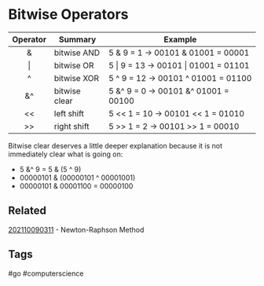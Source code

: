 # Bitwise Operators
|   Operator   |   Summary         |   Example
|   :-:        |   -               |   -
|   &          |   bitwise AND     |   5 & 9 = 1     -> 00101 & 01001 = 00001  |
|   \|         |   bitwise OR      |   5 \| 9 = 13    -> 00101 \| 01001 = 01101|
|   ^          |   bitwise XOR     |   5 ^ 9 = 12    -> 00101 ^ 01001 = 01100  |
|   &^         |   bitwise clear   |   5 &^ 9 = 0    -> 00101 &^ 01001 = 00100 |
|   <<         |   left shift      |   5 << 1 = 10   -> 00101 << 1 = 01010     |
|   >>         |   right shift     |   5 >> 1 = 2    -> 00101 >> 1 = 00010     |

Bitwise clear deserves a little deeper explanation because it is not immediately
clear what is going on:
* 5 &^ 9 = 5 & (5 ^ 9)
* 00000101 & (00000101 ^ 00001001)
* 00000101 & 00001100 = 00000100


## Related
[202110090311](../202110090311) - Newton-Raphson Method


## Tags
#go #computerscience
